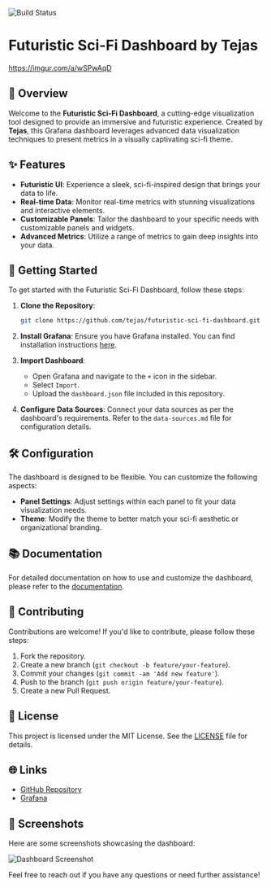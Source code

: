 ![Build Status](https://img.shields.io/github/workflow/status/username/repo/CI)
# Futuristic Sci-Fi Dashboard by Tejas

<!-- Add a screenshot of your dashboard -->
https://imgur.com/a/wSPwAqD

## 🚀 Overview

Welcome to the **Futuristic Sci-Fi Dashboard**, a cutting-edge visualization tool designed to provide an immersive and futuristic experience. Created by **Tejas**, this Grafana dashboard leverages advanced data visualization techniques to present metrics in a visually captivating sci-fi theme.

## ✨ Features

- **Futuristic UI**: Experience a sleek, sci-fi-inspired design that brings your data to life.
- **Real-time Data**: Monitor real-time metrics with stunning visualizations and interactive elements.
- **Customizable Panels**: Tailor the dashboard to your specific needs with customizable panels and widgets.
- **Advanced Metrics**: Utilize a range of metrics to gain deep insights into your data.

## 🔧 Getting Started

To get started with the Futuristic Sci-Fi Dashboard, follow these steps:

1. **Clone the Repository**:
    ```bash
    git clone https://github.com/tejas/futuristic-sci-fi-dashboard.git
    ```
2. **Install Grafana**: Ensure you have Grafana installed. You can find installation instructions [here](https://grafana.com/docs/grafana/latest/installation/).

3. **Import Dashboard**:
    - Open Grafana and navigate to the `+` icon in the sidebar.
    - Select `Import`.
    - Upload the `dashboard.json` file included in this repository.

4. **Configure Data Sources**: Connect your data sources as per the dashboard's requirements. Refer to the `data-sources.md` file for configuration details.

## 🛠️ Configuration

The dashboard is designed to be flexible. You can customize the following aspects:
- **Panel Settings**: Adjust settings within each panel to fit your data visualization needs.
- **Theme**: Modify the theme to better match your sci-fi aesthetic or organizational branding.

## 📚 Documentation

For detailed documentation on how to use and customize the dashboard, please refer to the [documentation](docs/README.md).

## 🤝 Contributing

Contributions are welcome! If you'd like to contribute, please follow these steps:
1. Fork the repository.
2. Create a new branch (`git checkout -b feature/your-feature`).
3. Commit your changes (`git commit -am 'Add new feature'`).
4. Push to the branch (`git push origin feature/your-feature`).
5. Create a new Pull Request.

## 📜 License

This project is licensed under the MIT License. See the [LICENSE](LICENSE) file for details.

## 🌐 Links

- [GitHub Repository](https://github.com/tejas/futuristic-sci-fi-dashboard)
- [Grafana](https://grafana.com)

## 🎨 Screenshots

Here are some screenshots showcasing the dashboard:

![Dashboard Screenshot](path/to/your/screenshot.png)

Feel free to reach out if you have any questions or need further assistance!

